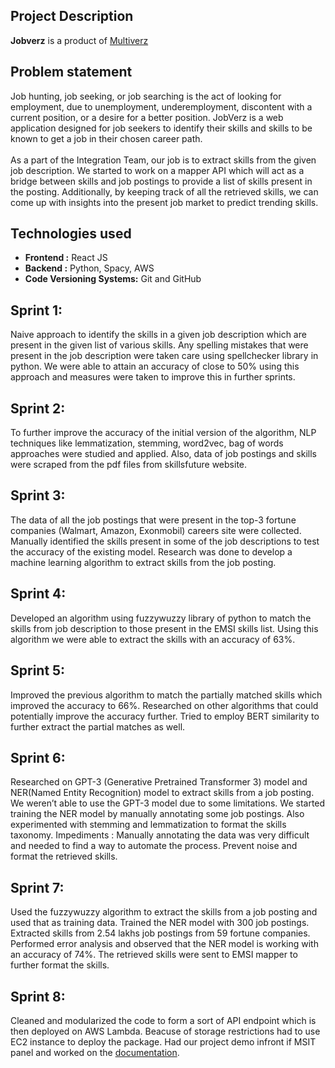 ## Project Description

**Jobverz** is a product of [Multiverz](https://www.multiverz.com/)

## Problem statement

Job hunting, job seeking, or job searching is the act of looking for employment, due to unemployment, underemployment, discontent with a current position, or a desire for a better position. JobVerz is a web application designed for job seekers to identify their skills and skills to be known to get a job in their chosen career path. 
<br><br>
As a part of the Integration Team, our job is to extract skills from the given job description. We started to work on a mapper API which will act as a bridge between skills and job postings to provide a list of skills present in the posting. Additionally, by keeping track of all the retrieved skills, we can come up with insights into the present job market to predict trending skills.


## Technologies used

* **Frontend :** React JS
* **Backend :** Python, Spacy, AWS
* **Code Versioning Systems:** Git and GitHub  
  

## Sprint 1:

Naive approach to identify the skills in a given job description which are present in the given list of various skills. Any spelling mistakes that were present in the job description were taken care using spellchecker library in python. We were able to attain an accuracy of close to 50% using this approach and measures were taken to improve this in further sprints.


## Sprint 2:

To further improve the accuracy of the initial version of the algorithm, NLP techniques like lemmatization, stemming, word2vec, bag of words approaches were studied and applied. Also, data of job postings and skills were scraped from the pdf files from skillsfuture website.

## Sprint 3:

The data of all the job postings that were present in the top-3 fortune companies (Walmart, Amazon, Exonmobil) careers site were collected. Manually identified the skills present in some of the job descriptions to test the accuracy of the existing model. Research was done to develop a machine learning algorithm to extract skills from the job posting.


## Sprint 4:

Developed an algorithm using fuzzywuzzy library of python to match the skills from job description to those present in the EMSI skills list. Using this algorithm we were able to extract the skills with an accuracy of 63%.


## Sprint 5:
Improved the previous algorithm to match the partially matched skills which improved the accuracy to 66%. Researched on other algorithms that could potentially improve the accuracy further. Tried to employ BERT similarity to further extract the partial matches as well.

## Sprint 6:
Researched on GPT-3 (Generative Pretrained Transformer 3) model and NER(Named Entity Recognition) model to extract skills from a job posting. We weren’t able to use the GPT-3 model due to some limitations. We started training the NER model by manually annotating some job postings. Also experimented with stemming and lemmatization to format the skills taxonomy.
Impediments : 
Manually annotating the data was very difficult and needed to find a way to automate the process.
Prevent noise and format the retrieved skills.

## Sprint 7:
Used the fuzzywuzzy algorithm to extract the skills from a job posting and used that as training data. Trained the NER model with 300 job postings. Extracted skills from 2.54 lakhs job postings from 59 fortune companies. Performed error analysis and observed  that the NER model is working with an accuracy of 74%. The retrieved skills were sent to EMSI mapper to further format the skills.

## Sprint 8:
Cleaned and modularized the code to form a sort of API endpoint which is then deployed on AWS Lambda. Beacuse of storage restrictions had to use EC2 instance to deploy the package. Had our project demo infront if MSIT panel and worked on the [documentation](https://docs.google.com/document/d/11RWac0FnvHcHOYZuptnNKRxajd_XFk5-9DHOZkDmPrY/edit?usp=sharing).
